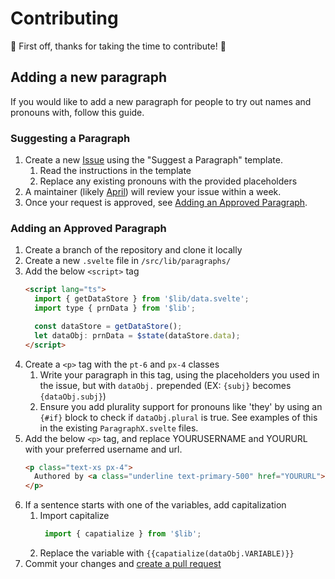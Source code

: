 # Contributing
🎉 First off, thanks for taking the time to contribute! 🎉

## Adding a new paragraph
If you would like to add a new paragraph for people to try out names and pronouns with, follow this guide.

### Suggesting a Paragraph
1. Create a new [Issue](https://github.com/arithefirst/dressing-room/issues/new/choose) using the "Suggest a Paragraph" template.
   1. Read the instructions in the template
   2. Replace any existing pronouns with the provided placeholders
2. A maintainer (likely [April](https://www.arithefirst.com)) will review your issue within a week.
3. Once your request is approved, see [Adding an Approved Paragraph](/?tab=readme-ov-file#adding-an-approved-paragraph).

### Adding an Approved Paragraph
1. Create a branch of the repository and clone it locally
2. Create a new `.svelte` file in `/src/lib/paragraphs/`
3. Add the below `<script>` tag 
     ```HTML
     <script lang="ts">
       import { getDataStore } from '$lib/data.svelte';
       import type { prnData } from '$lib';

       const dataStore = getDataStore();
       let dataObj: prnData = $state(dataStore.data);
     </script>
4. Create a `<p>` tag with the `pt-6` and `px-4` classes
   1. Write your paragraph in this tag, using the placeholders you used in the issue, but with `dataObj.` prepended (EX: `{subj}` becomes `{dataObj.subj}`)
   2. Ensure you add plurality support for pronouns like 'they' by using an `{#if}` block to check if `dataObj.plural` is true. See examples of this in the existing `ParagraphX.svelte` files.
5. Add the below `<p>` tag, and replace YOURUSERNAME and YOURURL with your preferred username and url.
    ```HTML
   <p class="text-xs px-4">
      Authored by <a class="underline text-primary-500" href="YOURURL">YOURUSERNAME</a>
    </p>
6. If a sentence starts with one of the variables, add capitalization
    1. Import capitalize
       ```typescript
        import { capatialize } from '$lib';
    2. Replace the variable with `{{capatialize(dataObj.VARIABLE)}}`
7. Commit your changes and [create a pull request](https://github.com/arithefirst/dressing-room/pulls)